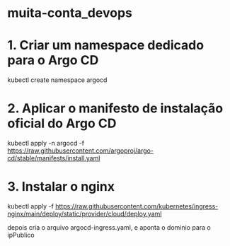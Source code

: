 # muita-conta_devops

# 1. Criar um namespace dedicado para o Argo CD
kubectl create namespace argocd

# 2. Aplicar o manifesto de instalação oficial do Argo CD
kubectl apply -n argocd -f https://raw.githubusercontent.com/argoproj/argo-cd/stable/manifests/install.yaml

# 3. Instalar o nginx
kubectl apply -f https://raw.githubusercontent.com/kubernetes/ingress-nginx/main/deploy/static/provider/cloud/deploy.yaml

depois cria o arquivo argocd-ingress.yaml, e aponta o dominio para o ipPublico

